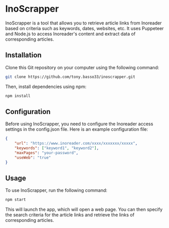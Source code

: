 # InoScrapper
InoScrapper is a tool that allows you to retrieve article links from Inoreader based on criteria such as keywords, dates, websites, etc. It uses Puppeteer and Node.js to access Inoreader's content and extract data of corresponding articles.

## Installation
Clone this Git repository on your computer using the following command:
```bash
git clone https://github.com/tony.basso33/inoscrapper.git
```

Then, install dependencies using npm:
```bash
npm install
```
## Configuration
Before using InoScrapper, you need to configure the Inoreader access settings in the config.json file. Here is an example configuration file:
```json
{
    "url": "https://www.inoreader.com/xxxx/xxxxxxx/xxxxx",
    "keywords": ["keyword1", "keyword2"],
    "maxPages": "your-password",
    "useWeb": "true"
}
```

## Usage
To use InoScrapper, run the following command:
```bash
npm start
```
This will launch the app, which will open a web page. 
You can then specify the search criteria for the article links and retrieve the links of corresponding articles.
